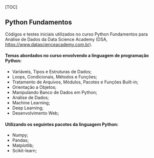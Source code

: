 [TOC]

## Python Fundamentos

Códigos e testes iniciais utilizados no curso Python Fundamentos para Análise de Dados da Data Science Academy (DSA, https://www.datascienceacademy.com.br).


#### Temas abordados no curso envolvendo a linguagem de programação Python:

- Variáveis, Tipos e Estruturas de Dados;
- Loops, Condicionais, Métodos e Funções;
- Tratamento de Arquivos, Módulos, Pacotes e Funções Built-in; 
- Orientação a Objetos;
- Manipulando Banco de Dados em Python;
- Análise de Dados;
- Machine Learning;
- Deep Learning;
- Desenvolvimento Web;


#### Utilizando os seguintes pacotes da linguagem Python: 

- Numpy;
- Pandas;
- Matplotlib;
- Scikit-learn;
